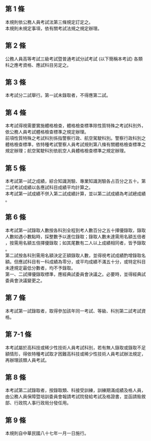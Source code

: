 第 1 條
-------
本規則依公務人員考試法第三條規定訂定之。  
本規則未規定事項，依有關考試法規之規定辦理。

第 2 條
-------
公務人員高等考試三級考試暨普通考試分試考試 (以下簡稱本考試) 各類  
科之應考資格、應試科目另定之。

第 3 條
-------
本考試分二試舉行。第一試未錄取者，不得應第二試。

第 4 條
-------
本考試得視需要實施體格檢查，體格檢查標準除性質特殊之考試科別外，  
依公務人員考試體格檢查標準之規定辦理。  
前項性質特殊之考試科別係指警察行政、航空駕駛科別。警察行政科別之  
體格檢查標準，依特種考試警察人員考試規則第八條有關體格檢查標準之  
規定辦理；航空駕駛科別依航空人員體格檢查標準之規定辦理。

第 5 條
-------
本考試第一試之成績，綜合知識測驗、專業知識測驗各占百分之五十。第  
二試考試成績以各應試科目成績平均計算之。  
本考試第一試成績不併入第二試成績計算，並以第二試成績為考試總成績  
。

第 6 條
-------
本考試第一試錄取人數按各科別全程到考人數百分之五十擇優錄取，錄取  
人數如遇小數點時，採整數予以進位錄取；錄取人數未達需用名額五倍者  
，按需用名額五倍擇優錄取；如其尾數有二人以上成績相同者，皆予錄取  
。  
第二試按各科別需用名額決定正額錄取人數，並得視考試成績酌增錄取名  
額。但應試科目有一科成績為零分，或平均成績不滿五十分，或特定科目  
未達規定最低分數者，均不予錄取。  
第一、二試擇優錄取標準，應經典試委員會決議之。必要時，並得經典試  
委員會決議變更之。

第 7 條
-------
本考試第一試錄取者，取得參加該年同一考試、等級、科別第二試考試資  
格。

第 7-1 條
---------
本考試屬於高科技或稀少性技術人員考試科別，若有無人錄取或錄取不足  
額情形，得依特種考試取才困難高科技或稀少性技術人員考試辦法規定，  
再辦理該類人員考試。

第 8 條
-------
本考試第二試錄取者，按錄取類、科接受訓練，訓練期滿成績及格人員，  
由公務人員保障暨培訓委員會報請考試院發給考試及格證書，並函請銓敘  
部、行政院人事行政局分發任用。

第 9 條
-------
本規則自中華民國八十七年一月一日施行。


